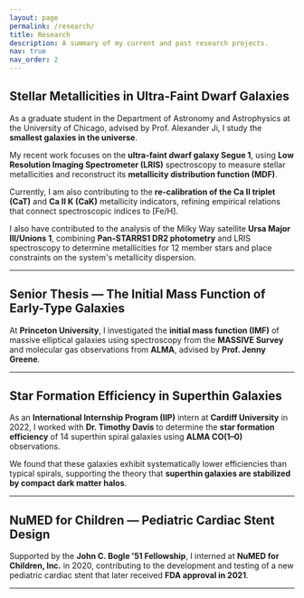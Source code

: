 ```yaml
---
layout: page
permalink: /research/
title: Research
description: A summary of my current and past research projects. 
nav: true
nav_order: 2
---
```


## Stellar Metallicities in Ultra-Faint Dwarf Galaxies

As a graduate student in the Department of Astronomy and Astrophysics at the University of Chicago, advised by Prof. Alexander Ji, I study the **smallest galaxies in the universe**.  

My recent work focuses on the **ultra-faint dwarf galaxy Segue 1**, using **Low Resolution Imaging Spectrometer (LRIS)** spectroscopy to measure stellar metallicities and reconstruct its **metallicity distribution function (MDF)**.  

Currently, I am also contributing to the **re-calibration of the Ca II triplet (CaT)** and **Ca II K (CaK)** metallicity indicators, refining empirical relations that connect spectroscopic indices to [Fe/H].

I also have contributed to the analysis of the Milky Way satellite **Ursa Major III/Unions 1**, combining **Pan-STARRS1 DR2 photometry** and LRIS spectroscopy to determine metallicities for 12 member stars and place constraints on the system's metallicity dispersion.   

---

## Senior Thesis — The Initial Mass Function of Early-Type Galaxies

At **Princeton University**, I investigated the **initial mass function (IMF)** of massive elliptical galaxies using spectroscopy from the **MASSIVE Survey** and molecular gas observations from **ALMA**, advised by **Prof. Jenny Greene**.  

---

## Star Formation Efficiency in Superthin Galaxies

As an **International Internship Program (IIP)** intern at **Cardiff University** in 2022, I worked with **Dr. Timothy Davis** to determine the **star formation efficiency** of 14 superthin spiral galaxies using **ALMA CO(1–0)** observations.  

We found that these galaxies exhibit systematically lower efficiencies than typical spirals, supporting the theory that **superthin galaxies are stabilized by compact dark matter halos**.

---

<!-- 
---

## X-ray Variability of Sgr A\*

During my **Junior Paper** and **Undergraduate Summer Research Program (USRP)** projects with **Dr. Lena Murchikova** and **Dr. Neta Bahcall**, I analyzed **NICER** x-ray data of the Galactic Center to study variability during the **2018 S0-2 star flyby**, finding evidence of **flare-like activity near Sgr A\***.

---

## Biosignatures in Exoplanet Atmospheres

For my **Spring Junior Paper**, advised by **Dr. Adam Burrows**, I reviewed the most promising atmospheric biosignatures and evaluated **JWST’s** sensitivity to detect both common and trace gases including **chlorofluorocarbons (CFCs)**.

--- -->

## NuMED for Children — Pediatric Cardiac Stent Design

Supported by the **John C. Bogle ’51 Fellowship**, I interned at **NuMED for Children, Inc.** in 2020, contributing to the development and testing of a new pediatric cardiac stent that later received **FDA approval in 2021**.
 
---